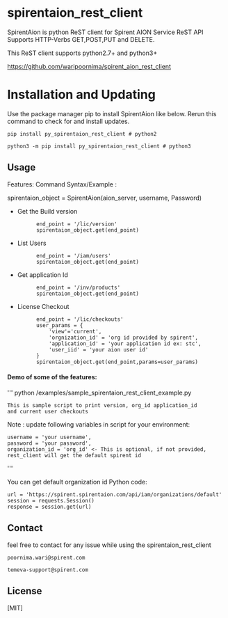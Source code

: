# spirentaion_rest_client

SpirentAion is python ReST client for Spirent AION Service ReST API Supports HTTP-Verbs GET,POST,PUT and DELETE. 

This ReST client supports python2.7+ and python3+

https://github.com/waripoornima/spirent_aion_rest_client

# Installation and Updating
Use the package manager pip to install SpirentAion like below.
Rerun this command to check for and install updates.

	pip install py_spirentaion_rest_client # python2

	python3 -m pip install py_spirentaion_rest_client # python3


## Usage
Features:
Command Syntax/Example :

   spirentaion_object = SpirentAion(aion_server, username, Password)

* Get the Build version

			end_point = '/lic/version'
			spirentaion_object.get(end_point)


* List Users
			
			end_point = '/iam/users'
			spirentaion_object.get(end_point)


* Get application Id

			end_point = '/inv/products'
			spirentaion_object.get(end_point)

* License Checkout

			end_point = '/lic/checkouts'
			user_params = {
				'view'='current',
				'orgnization_id' = 'org id provided by spirent',
				'application_id' = 'your application id ex: stc',
				'user_iid' = 'your aion user id'
			}
			spirentaion_object.get(end_point,params=user_params)
                
#### Demo of some of the features:
'''
python /examples/sample_spirentaion_rest_client_example.py

	This is sample script to print version, org_id application_id 
	and current user checkouts

Note : update following variables in script for your environment:

	username = 'your username',
	password = 'your password',
	organization_id = 'org_id' <- This is optional, if not provided, rest_client will get the default spirent id 

'''

You can get default organization id 
Python code:

	url = 'https://spirent.spirentaion.com/api/iam/organizations/default'
	session = requests.Session()
	response = session.get(url)


## Contact
feel free to contact for any issue while using the spirentaion_rest_client

	poornima.wari@spirent.com
	
	temeva-support@spirent.com

## License
[MIT]
